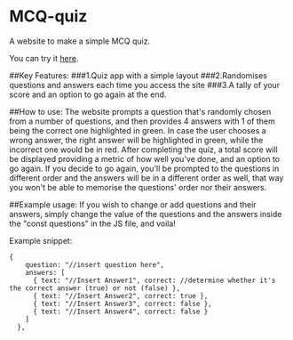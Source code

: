 # MCQ-quiz
A website to make a simple MCQ quiz.

You can try it [here](https://mcqquiz-test-1b1ab1.netlify.app/).

##Key Features:
###1.Quiz app with a simple layout
###2.Randomises questions and answers each time you access the site
###3.A tally of your score and an option to go again at the end.

##How to use:
The website prompts a question that's randomly chosen from a number of questions, and then provides 4 answers with 1 of them being the correct one highlighted in green.
In case the user chooses a wrong answer, the right answer will be highlighted in green, while the incorrect one would be in red.
After completing the quiz, a total score will be displayed providing a metric of how well you've done, and an option to go again.
If you decide to go again, you'll be prompted to the questions in different order and the answers will be in a different order as well, that way you won't be able to memorise the questions' order nor their answers.

##Example usage:
If you wish to change or add questions and their answers, simply change the value of the questions and the answers inside the "const questions" in the JS file, and voila!

Example snippet:
```
{
    question: "//insert question here",
    answers: [
      { text: "//Insert Answer1", correct: //determine whether it's the correct answer (true) or not (false) },
      { text: "//Insert Answer2", correct: true },
      { text: "//Insert Answer3", correct: false },
      { text: "//Insert Answer4", correct: false }
    ]
  },
```

